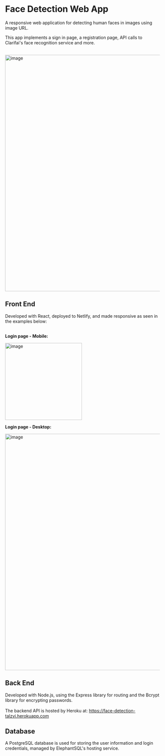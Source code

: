 # Face Detection Web App
A responsive web application for detecting human faces in images using image URL.

This app implements a sign in page, a registration page, API calls to Clarifai's face recognition service and more.<br></br>

<img width="768" alt="image" src="https://user-images.githubusercontent.com/109988719/203302193-71d8c30d-86e4-4cfb-ac34-21e40be08ef8.JPG">


## Front End 
Developed with React, deployed to Netlify, and made responsive as seen in the examples below:<br /><br />

**Login page - Mobile:**

<img width="250" alt="image" src="https://user-images.githubusercontent.com/109988719/203302821-fff93a6c-ee9b-4ee8-b3fb-2b1780312786.png">

**Login page - Desktop:**

<img width="768" alt="image" src="https://user-images.githubusercontent.com/109988719/203302896-93cd0de2-38d9-42fa-bf0a-acdccd3ffcd4.png">


## Back End 
Developed with Node.js, using the Express library for routing and the Bcrypt library for encrypting passwords.<br /><br />
The backend API is hosted by Heroku at: https://face-detection-talzvi.herokuapp.com

## Database
A PostgreSQL database is used for storing the user information and login credentials, managed by ElephantSQL's hosting service. 
